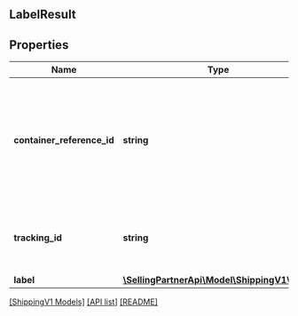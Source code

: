 ## LabelResult

## Properties

Name | Type | Description | Notes
------------ | ------------- | ------------- | -------------
**container_reference_id** | **string** | An identifier for the container. This must be unique within all the containers in the same shipment. | [optional]
**tracking_id** | **string** | The tracking identifier assigned to the container. | [optional]
**label** | [**\SellingPartnerApi\Model\ShippingV1\Label**](Label.md) |  | [optional]

[[ShippingV1 Models]](../) [[API list]](../../Api) [[README]](../../../README.md)
